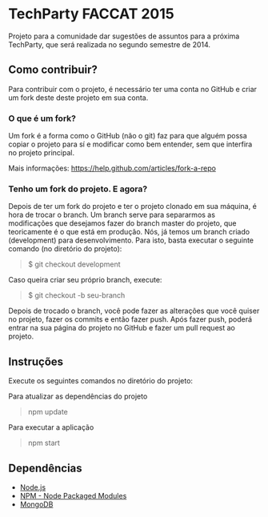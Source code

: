 # TechParty FACCAT 2015

Projeto para a comunidade dar sugestões de assuntos para a próxima TechParty, que será realizada no segundo semestre de 2014.

## Como contribuir?
Para contribuir com o projeto, é necessário ter uma conta no GitHub e criar um fork deste deste projeto em sua conta.

### O que é um fork?

Um fork é a forma como o GitHub (não o git) faz para que alguém possa copiar o projeto para sí e modificar como bem entender, sem que interfira no projeto principal.

Mais informações: https://help.github.com/articles/fork-a-repo

### Tenho um fork do projeto. E agora?

Depois de ter um fork do projeto e ter o projeto clonado em sua máquina, é hora de trocar o branch. Um branch serve para separarmos as modificações que desejamos fazer do branch master do projeto, que teoricamente é o que está em produção. Nós, já temos um branch criado (development) para desenvolvimento. Para isto, basta executar o seguinte comando (no diretório do projeto):

> $ git checkout development

Caso queira criar seu próprio branch, execute:

> $ git checkout -b seu-branch

Depois de trocado o branch, você pode fazer as alterações que você quiser no projeto, fazer os commits e então fazer push. Após fazer push, poderá entrar na sua página do projeto no GitHub e fazer um pull request ao projeto.

## Instruções

Execute os seguintes comandos no diretório do projeto:

Para atualizar as dependências do projeto
> npm update

Para executar a aplicação
> npm start

## Dependências

* [Node.js](http://nodejs.org/)
* [NPM - Node Packaged Modules](https://www.npmjs.org/)
* [MongoDB](http://www.mongodb.org/)
